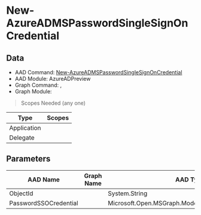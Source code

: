 # New-AzureADMSPasswordSingleSignOnCredential

> 

## Data

+ AAD Command: [New-AzureADMSPasswordSingleSignOnCredential](https://docs.microsoft.com/en-us/powershell/module/AzureADPreview/New-AzureADMSPasswordSingleSignOnCredential)
+ AAD Module: AzureADPreview
+ Graph Command: [](), []()
+ Graph Module: 

> Scopes Needed (any one)

|Type|Scopes|
|---|---|
|Application||
|Delegate||

## Parameters

|AAD Name|Graph Name|AAD Type|Graph Type|Infos|
|---|---|---|---|---|
|ObjectId||System.String|||
|PasswordSSOCredential||Microsoft.Open.MSGraph.Model.PasswordSSOCredentials|||

